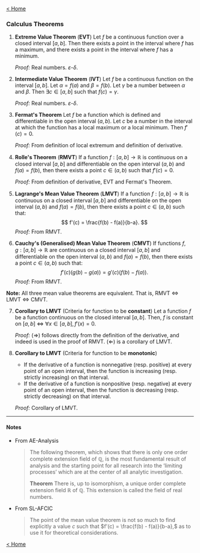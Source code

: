 [< Home](/index.html)



### Calculus Theorems



1. **Extreme Value Theorem** (**EVT**)
   Let $f$ be a continuous function over a closed interval $[a,b].$ Then there exists a point in the interval where $f$ has a maximum, and there exists a point in the interval where $f$​ has a minimum. 

   *Proof:* 
   Real numbers. $\varepsilon$-$\delta.$​ 

   

2. **Intermediate Value Theorem** (**IVT**)
   Let $f$ be a continuous function on the interval $[a,b].$ Let $\alpha = f(a)$ and $\beta = f(b).$ Let $\gamma$ be a number between $\alpha$ and $\beta.$  Then $\exists c \in [a,b]$ such that $f(c) = \gamma.$

   *Proof:* 
   Real numbers. $\varepsilon$-$\delta.$

   

3. **Fermat's Theorem**
   Let $f$ be a function which is defined and differentiable in the open interval $(a,b).$ Let $c$ be a number in the interval at which the function has a local maximum or a local minimum. Then $f'(c) = 0.$ 

   *Proof:* 
   From definition of local extremum and definition of derivative.

   

4. **Rolle's Theorem** (**RMVT**)
   If a function $f : [a, b] → \mathbb{R}$ is continuous on a closed interval $[a, b]$ and differentiable on the open interval $(a, b)$ and $f (a) = f (b),$ then there exists a point $c \in (a, b)$ such that $f'(c) = 0.$

   *Proof:* 
   From definition of derivative, EVT and Fermat's Theorem.

   

5. **Lagrange's Mean Value Theorem** (**LMVT**)
   If a function $f : [a, b] → \mathbb{R}$ is continuous on a closed interval $[a, b]$ and differentiable on the open interval $(a, b)$ and $f (a) = f (b),$ then there exists a point $c \in (a, b)$ such that: 
   $$
   f'(c) = \frac{f(b) - f(a)}{b-a}.
   $$
   *Proof:* 
   From RMVT.

   

6. **Cauchy's (Generalised) Mean Value Theorem** (**CMVT**)
   If functions $f, g : [a, b] → \mathbb{R}$ are continuous on a closed interval $[a, b]$ and differentiable on the open interval $(a, b)$ and $f (a) = f (b),$ then there exists a point $c \in (a, b)$ such that: 
   $$
   f'(c)(g(b) - g(a)) = g'(c)(f(b) - f(a)).
   $$
   *Proof:* 
   From RMVT.



**Note:** All three mean value theorems are equivalent. That is, RMVT $\Leftrightarrow$ LMVT $\Leftrightarrow$ CMVT.



7. **Corollary to LMVT** (Criteria for function to be **constant**)
   Let a function $f$ be a function continuous on the closed interval $[a, b].$ Then,
   $f$ is constant on $[a,b$] $\iff$ $\forall x \in [a,b], f'(x) = 0.$

   *Proof:* 
   $(\Rightarrow)$ follows directly from the definition of the derivative, and indeed is used in the proof of RMVT.
   $(\Leftarrow)$ is a corollary of LMVT.

   

8. **Corollary to LMVT** (Criteria for function to be **monotonic**)

   * If the derivative of a function is nonnegative (resp. positive) at every point of an open interval, then the function is increasing (resp. strictly increasing) on that interval.
   * If the derivative of a function is nonpositive (resp. negative) at every point of an open interval, then the function is decreasing (resp. strictly decreasing) on that interval.

   *Proof:* 
   Corollary of LMVT.



---

#### Notes

* From AE-Analysis

  > The following theorem, which shows that there is only one order complete extension field of $\mathbb{Q}$​, is the most fundamental result of analysis and the starting point for all research into the ‘limiting processes’ which are at the center of all analytic investigation.
  >
  > **Theorem** There is, up to isomorphism, a unique order complete extension field $\mathbb{R}$ of $\mathbb{Q}$​. This extension is called the field of real numbers.
  
* From SL-AFCIC

  > The point of the mean value theorem is not so much to find explicitly a value $c$ such that $f'(c) = \frac{f(b) - f(a)}{b-a},$ as to use it for theoretical considerations. 



[< Home](/index.html)